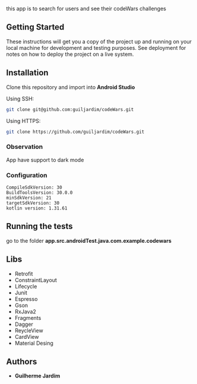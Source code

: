 
this app is to search for users and see their codeWars challenges

## Getting Started

These instructions will get you a copy of the project up and running on your local machine for development and testing purposes. See deployment for notes on how to deploy the project on a live system.

## Installation
Clone this repository and import into **Android Studio**

Using SSH:
```bash
git clone git@github.com:guiljardim/codeWars.git
```

Using HTTPS:
```bash
git clone https://github.com/guiljardim/codeWars.git
```

### Observation
App have support to dark mode


### Configuration

```
CompileSdkVersion: 30
BuildToolsVersion: 30.0.0
minSdkVersion: 21
targetSdkVersion: 30
kotlin version: 1.31.61
```

## Running the tests

go to the folder **app.src.androidTest.java.com.example.codewars**


## Libs

- Retrofit
- ConstraintLayout
- Lifecycle
- Junit
- Espresso
- Gson
- RxJava2
- Fragments
- Dagger
- ReycleView
- CardView
- Material Desing

## Authors

* **Guilherme Jardim** 
